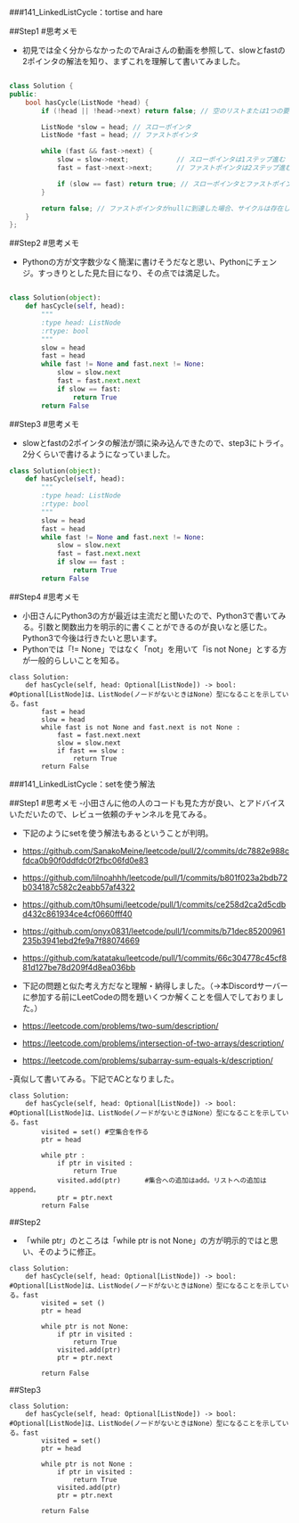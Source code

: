 ###141_LinkedListCycle：tortise and hare

##Step1
#思考メモ
- 初見では全く分からなかったのでAraiさんの動画を参照して、slowとfastの2ポインタの解法を知り、まずこれを理解して書いてみました。
```cpp

class Solution {
public:
    bool hasCycle(ListNode *head) {
        if (!head || !head->next) return false; // 空のリストまたは1つの要素しかない場合、サイクルはない

        ListNode *slow = head; // スローポインタ
        ListNode *fast = head; // ファストポインタ

        while (fast && fast->next) {
            slow = slow->next;            // スローポインタは1ステップ進む
            fast = fast->next->next;      // ファストポインタは2ステップ進む

            if (slow == fast) return true; // スローポインタとファストポインタが交差した場合、サイクルが存在
        }

        return false; // ファストポインタがnullに到達した場合、サイクルは存在しない
    }
};
```

##Step2
#思考メモ
- Pythonの方が文字数少なく簡潔に書けそうだなと思い、Pythonにチェンジ。すっきりとした見た目になり、その点では満足した。
```python

class Solution(object):
    def hasCycle(self, head):
        """
        :type head: ListNode
        :rtype: bool
        """
        slow = head
        fast = head
        while fast != None and fast.next != None:
            slow = slow.next
            fast = fast.next.next
            if slow == fast:
                return True
        return False
```

##Step3
#思考メモ
- slowとfastの2ポインタの解法が頭に染み込んできたので、step3にトライ。2分くらいで書けるようになっていました。
```python
class Solution(object):
    def hasCycle(self, head):
        """
        :type head: ListNode
        :rtype: bool
        """
        slow = head
        fast = head
        while fast != None and fast.next != None:
            slow = slow.next
            fast = fast.next.next
            if slow == fast :
                return True
        return False
```

##Step4
#思考メモ
- 小田さんにPython3の方が最近は主流だと聞いたので、Python3で書いてみる。引数と関数出力を明示的に書くことができるのが良いなと感じた。Python3で今後は行きたいと思います。
- Pythonでは「!= None」ではなく「not」を用いて「is not None」とする方が一般的らしいことを知る。
```python3
class Solution:
    def hasCycle(self, head: Optional[ListNode]) -> bool:   #Optional[ListNode]は、ListNode(ノードがないときはNone）型になることを示している。fast
        fast = head
        slow = head
        while fast is not None and fast.next is not None :
            fast = fast.next.next
            slow = slow.next
            if fast == slow :
                return True
        return False 

```

###141_LinkedListCycle：setを使う解法

##Step1
#思考メモ
-小田さんに他の人のコードも見た方が良い、とアドバイスいただいたので、レビュー依頼のチャンネルを見てみる。
- 下記のようにsetを使う解法もあるということが判明。
- https://github.com/SanakoMeine/leetcode/pull/2/commits/dc7882e988cfdca0b90f0ddfdc0f2fbc06fd0e83
- https://github.com/lilnoahhh/leetcode/pull/1/commits/b801f023a2bdb72b034187c582c2eabb57af4322
- https://github.com/t0hsumi/leetcode/pull/1/commits/ce258d2ca2d5cdbd432c861934ce4cf0660fff40
- https://github.com/onyx0831/leetcode/pull/1/commits/b71dec85200961235b3941ebd2fe9a7f88074669
- https://github.com/katataku/leetcode/pull/1/commits/66c304778c45cf881d127be78d209f4d8ea036bb

- 下記の問題と似た考え方だなと理解・納得しました。（->本Discordサーバーに参加する前にLeetCodeの問を題いくつか解くことを個人でしておりました。）
- https://leetcode.com/problems/two-sum/description/
- https://leetcode.com/problems/intersection-of-two-arrays/description/
- https://leetcode.com/problems/subarray-sum-equals-k/description/

-真似して書いてみる。下記でACとなりました。
```python3
class Solution:
    def hasCycle(self, head: Optional[ListNode]) -> bool:   #Optional[ListNode]は、ListNode(ノードがないときはNone）型になることを示している。fast
        visited = set() #空集合を作る
        ptr = head

        while ptr :
            if ptr in visited :
                return True
            visited.add(ptr)      #集合への追加はadd。リストへの追加はappend。
            ptr = ptr.next
        return False
```
##Step2
- 「while ptr」のところは「while ptr is not None」の方が明示的ではと思い、そのように修正。

```python3
class Solution:
    def hasCycle(self, head: Optional[ListNode]) -> bool:   #Optional[ListNode]は、ListNode(ノードがないときはNone）型になることを示している。fast
        visited = set ()
        ptr = head

        while ptr is not None:
            if ptr in visited :
                return True
            visited.add(ptr)
            ptr = ptr.next
        
        return False
```

##Step3
```python3
class Solution:
    def hasCycle(self, head: Optional[ListNode]) -> bool:   #Optional[ListNode]は、ListNode(ノードがないときはNone）型になることを示している。fast
        visited = set()
        ptr = head

        while ptr is not None :
            if ptr in visited :
                return True
            visited.add(ptr)
            ptr = ptr.next

        return False 
```
